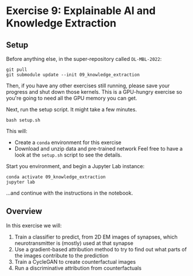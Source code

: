 # Exercise 9: Explainable AI and Knowledge Extraction

## Setup

Before anything else, in the super-repository called `DL-MBL-2022`:
```
git pull
git submodule update --init 09_knowledge_extraction
```

Then, if you have any other exercises still running, please save your progress and shut down those kernels.
This is a GPU-hungry exercise so you're going to need all the GPU memory you can get.

Next, run the setup script. It might take a few minutes.
```
bash setup.sh
```
This will:
- Create a `conda` environment for this exercise
- Download and unzip data and pre-trained network
Feel free to have a look at the `setup.sh` script to see the details.


Start you environment, and begin a Jupyter Lab instance:
```
conda activate 09_knowledge_extraction
jupyter lab
```
...and continue with the instructions in the notebook.

## Overview

In this exercise we will:
1. Train a classifier to predict, from 2D EM images of synapses, which neurotransmitter is (mostly) used at that synapse
2. Use a gradient-based attribution method to try to find out what parts of the images contribute to the prediction
3. Train a CycleGAN to create counterfactual images
4. Run a discriminative attribution from counterfactuals
